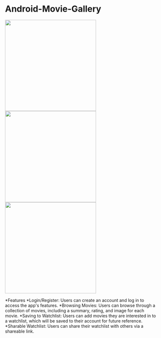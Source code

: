 # Android-Movie-Gallery

<p float="left">
  <img src="https://user-images.githubusercontent.com/21333005/232023963-d9570a06-733e-4ccf-9457-22fe71dc209a.gif" width="300" />
  <img src="https://user-images.githubusercontent.com/21333005/232023989-01115bdd-a5ab-4234-914e-458aedf57dd8.gif" width="300" /> 
  <img src="https://user-images.githubusercontent.com/21333005/232024018-ad14b488-cc85-4ce4-a44a-f14db1b51b73.gif" width="300" />
</p>

*Features
  *Login/Register: Users can create an account and log in to access the app's features.
  *Browsing Movies: Users can browse through a collection of movies, including a summary, rating, and image for each movie.
  *Saving to Watchlist: Users can add movies they are interested in to a watchlist, which will be saved to their account for future reference.
  *Sharable Watchlist: Users can share their watchlist with others via a shareable link.
